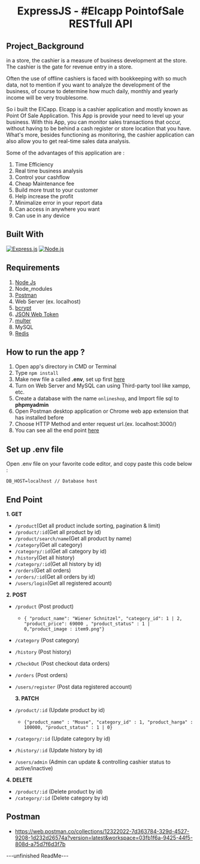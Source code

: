<h1 align="center">ExpressJS - #Elcapp PointofSale RESTfull API</h1>

## Project_Background

in a store, the cashier is a measure of business development at the store. The cashier is the gate for revenue entry in a store.

Often the use of offline cashiers is faced with bookkeeping with so much data, not to mention if you want to analyze the development of the business, of course to determine how much daily, monthly and yearly income will be very troublesome.

So i built the ElCapp. Elcapp is a cashier application and mostly known as Point Of Sale Application. This App is provide your need to level up your business. With this App, you can monitor sales transactions that occur, without having to be behind a cash register or store location that you have. What's more, besides functioning as monitoring, the cashier application can also allow you to get real-time sales data analysis.

Some of the advantages of this application are :

1. Time Efficiency
2. Real time business analysis
3. Control your cashflow
4. Cheap Maintenance fee
5. Build more trust to your customer
6. Help increase the profit
7. Minimalize error in your report data
8. Can access in anywhere you want
9. Can use in any device

## Built With

[![Express.js](https://img.shields.io/badge/Express.js-4.17.1-orange.svg?style=rounded-square)](https://expressjs.com/en/starter/installing.html)
[![Node.js](https://img.shields.io/badge/Node.js-v.12.18.2-green.svg?style=rounded-square)](https://nodejs.org/)

## Requirements

1. <a href="https://nodejs.org/en/download/">Node Js</a>
2. Node_modules
3. <a href="https://www.getpostman.com/">Postman</a>
4. Web Server (ex. localhost)
5. <a href="https://www.npmjs.com/package/bcrypt">bcrypt</a>
6. <a href="https://www.npmjs.com/package/jsonwebtoken">JSON Web Token</a>
7. <a href="https://www.npmjs.com/package/multer">multer</a>
8. MySQL
9. <a href="https://www.npmjs.com/package/redis">Redis</a>

## How to run the app ?

1. Open app's directory in CMD or Terminal
2. Type `npm install`
3. Make new file a called **.env**, set up first [here](#set-up-env-file)
4. Turn on Web Server and MySQL can using Third-party tool like xampp, etc.
5. Create a database with the name `onlineshop`, and Import file sql to **phpmyadmin**
6. Open Postman desktop application or Chrome web app extension that has installed before
7. Choose HTTP Method and enter request url.(ex. localhost:3000/)
8. You can see all the end point [here](#end-point)

## Set up .env file

Open .env file on your favorite code editor, and copy paste this code below :

```
DB_HOST=localhost // Database host
```

## End Point

**1. GET**

- `/product`(Get all product include sorting, pagination & limit)
- `/product/:id`(Get all product by id)
- `/product/search/name`(Get all product by name)
- `/category`(Get all category)
- `/category/:id`(Get all category by id)
- `/history`(Get all history)
- `/category/:id`(Get all history by id)
- `/orders`(Get all orders)
- `/orders/:id`(Get all orders by id)
- `/users/login`(Get all registered acount)

**2. POST**

- `/product` (Post product)

  - `{ "product_name": "Wiener Schnitzel", "category_id": 1 | 2, "product_price": 69000 , "product_status" : 1 | 0,"product_image : item9.png"}`

- `/category` (Post category)
- `/history` (Post history)
- `/CheckOut` (Post checkout data orders)
- `/orders` (Post orders)
- `/users/register` (Post data registered account)

  **3. PATCH**

- `/product/:id` (Update product by id)
  - `{"product_name" : "Mouse", "category_id" : 1, "product_harga" : 100000, "product_status" : 1 | 0}`
- `/category/:id` (Update category by id)
- `/history/:id` (Update history by id)
- `/users/admin` (Admin can update & controlling cashier status to active/inactive)

**4. DELETE**

- `/product/:id` (Delete product by id)
- `/category/:id` (Delete category by id)

## Postman

- https://web.postman.co/collections/12322022-7d363784-329d-4527-9208-1d232d26574a?version=latest&workspace=03fb1f6a-9425-44f5-808d-a75d7f6d3f7b

---unfinished ReadMe---
